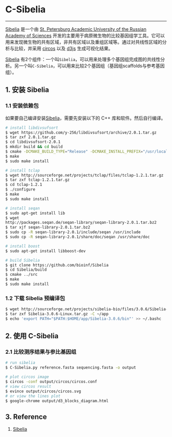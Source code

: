# C-Sibelia



---

[Sibelia][] 是一个由 [St. Petersburg Academic University of the Russian Academy of Sciences][] 开发的主要用于病原微生物的比较基因组学工具。它可以用来发现微生物的共有区域，非共有区域以及重组区域等。通过对共线性区域的分析与比较，并采用 [circos][] 以及 [d3js][] 生成可视化结果。

[Sibelia][] 有2个组件：一个叫`Sibelia`，可以用来处理多个基因组完成图的共线性分析。另一个叫`C-Sibelia`，可以用来比较2个基因组（基因组scaffolds与参考基因组）。

## 1. 安装 Sibelia

### 1.1 安装依赖包

如果要自己编译安装[Sibelia][]，需要先安装以下的 C++ 库和软件。然后自行编译。

```bash
# install libdivsufsort
$ wget https://github.com/y-256/libdivsufsort/archive/2.0.1.tar.gz
$ tar zxf 2.0.1.tar.gz
$ cd libdivsufsort-2.0.1
$ mkdir build && cd build
$ cmake -DCMAKE_BUILD_TYPE="Release" -DCMAKE_INSTALL_PREFIX="/usr/local" ..
$ make
$ sudo make install

# install tclap
$ wget http://sourceforge.net/projects/tclap/files/tclap-1.2.1.tar.gz
$ tar zxf tclap-1.2.1.tar.gz
$ cd tclap-1.2.1
$ ./configure
$ make
$ sudo make install

# install seqan
$ sudo apt-get install lib
$ wget
http://packages.seqan.de/seqan-library/seqan-library-2.0.1.tar.bz2
$ tar xjf seqan-library-2.0.1.tar.bz2
$ sudo cp -R seqan-library-2.0.1/include/seqan /usr/include
$ sudo cp -R seqan-library-2.0.1/share/doc/seqan /usr/share/doc

# install boost
$ sudo apt-get install libboost-dev

# build Sibelia
$ git clone https://github.com/bioinf/Sibelia
$ cd Sibelia/build
$ cmake ../src
$ make
$ sudo make install
```

### 1.2 下载 Sibelia 预编译包

```bash
$ wget http://sourceforge.net/projects/sibelia-bio/files/3.0.6/Sibelia-3.0.6-Linux.tar.gz
$ tar zxf Sibelia-3.0.6-Linux.tar.gz -C ~/app
$ echo 'export PATH="$PATH:$HOME/app/Sibelia-3.0.6/bin"' >> ~/.bashc
```

## 2. 使用 C-Sibelia

### 2.1 比较测序结果与参比基因组

```bash
# run sibelia
$ C-Sibelia.py reference.fasta sequencing.fasta -o output

# plot circos image
$ circos -conf output/circos/circos.conf
# view circos result
$ evince output/circos/circos.svg
# or view the lines plot
$ google-chrome output/d3_blocks_diagram.html
```

## 3. Reference

1. [Sibelia](http://bioinf.spbau.ru/sibelia)


[Sibelia]: http://bioinf.spbau.ru/sibelia
[St. Petersburg Academic University of the Russian Academy of Sciences]: http://spbau.ru
[circos]: http://circos.ca
[d3js]: http://d3js.org
